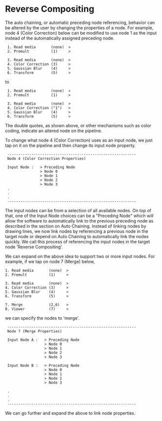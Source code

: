  # Reverse Compositing

 The auto chaining, or automatic preceding node referencing, behavior can be altered by the user by changing the properties of a node. For example, node 4 (Color Correction) below can be modified to use node 1 as the input instead of the automatically assigned preceding node.
 
     1. Read media       (none)  >
     2. Premult          (1)     >
 
     3. Read media       (none)  >
     4. Color Correction (3)     >
     5. Gaussian Blur    (4)     >
     6. Transform        (5)     >
 
 to
 
     1. Read media       (none)  >
     2. Premult          (1)     >
 
     3. Read media       (none)  >
     4. Color Correction ("1")   >
     5. Gaussian Blur    (4)     >
     6. Transform        (5)     >

The double quotes, as shown above, or other mechanisms such as color coding, indicate an altered node on the pipeline.
 
 To change what node 4 (Color Correction) uses as an input node, we just tap on it on the pipeline and then change its input node property.
 
     -----------------------------------------------------------
     Node 4 (Color Correction Properties)
 
     Input Node :   > Preceding Node
                    > Node 0
                    > Node 1
                    > Node 2
                    > Node 3
     .
     .
     .
     -----------------------------------------------------------

The input nodes can be from a selection of all available nodes. On top of that, one of the Input Node choices can be a "Preceding Node" which will allow the software to automatically link to the previous preceding node as described in the section on Auto Chaining. Instead of linking nodes by drawing lines, we now link nodes by referencing a previous node in the target node or depend on Auto Chaining to automatically link the nodes quickly. We call this process of referencing the input nodes in the target node 'Reverse Compositing'.

We can expand on the above idea to support two or more input nodes. For example, if we tap on node 7 (Merge) below,
  
    1. Read media       (none)  >
    2. Premult          (1)     >
 
    3. Read media       (none)  >
    4. Color Correction (3)     >
    5. Gaussian Blur    (4)     >
    6. Transform        (5)     >
  
    7. Merge            (2,6)   >
    8. Viewer           (7)     >
  
we can specify the nodes to 'merge'.

     -----------------------------------------------------------
     Node 7 (Merge Properties)
 
     Input Node A :   > Preceding Node
                      > Node 0
                      > Node 1
                      > Node 2
                      > Node 3
                      
     Input Node B :   > Preceding Node
                      > Node 0
                      > Node 1
                      > Node 2
                      > Node 3
                      
     .
     .
     .
     -----------------------------------------------------------
 
We can go further and expand the above to link node properties.


 
